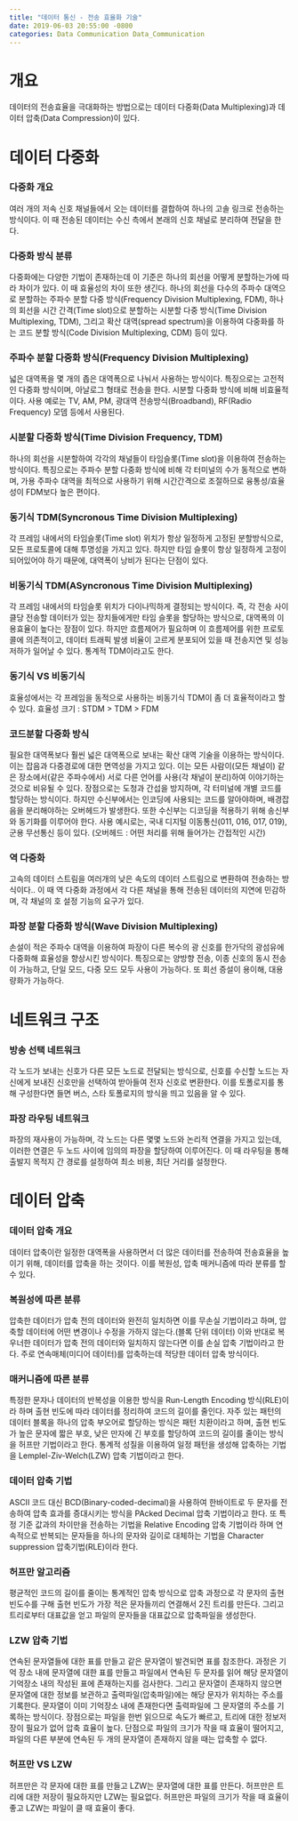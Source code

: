 ```yaml
---
title: "데이터 통신 - 전송 효율화 기술"
date: 2019-06-03 20:55:00 -0800
categories: Data Communication Data_Communication
---
```


# 개요
데이터의 전송효율을 극대화하는 방법으로는 데이터 다중화(Data Multiplexing)과 데이터 압축(Data Compression)이 있다.


# 데이터 다중화
### 다중화 개요
여러 개의 저속 신호 채널들에서 오는 데이터를 결합하여 하나의 고솔 링크로 전송하는 방식이다. 
이 때 전송된 데이터는 수신 측에서 본래의 신호 채널로 분리하여 전달을 한다.

### 다중화 방식 분류
다중화에는 다양한 기법이 존재하는데 이 기준은 하나의 회선을 어떻게 분할하는가에 따라 차이가 있다. 이 때 효율성의 차이 또한 생긴다.
하나의 회선을 다수의 주파수 대역으로 분할하는 주파수 분할 다중 방식(Frequency Division Multiplexing, FDM), 하나의 회선을 시간 간격(Time slot)으로
분할하는 시분할 다중 방식(Time Division Multiplexing, TDM), 그리고 확산 대역(spread spectrum)을 이용하여 다중화를 하는 코드 분할 방식(Code Division Multiplexing, CDM) 등이 있다.

### 주파수 분할 다중화 방식(Frequency Division Multiplexing)
넓은 대역폭을 몇 개의 좁은 대역폭으로 나눠서 사용하는 방식이다. 특징으로는 고전적인 다중화 방식이며, 아날로그 형태로 전송을 한다.
시분할 다중화 방식에 비해 비효율적이다.
사용 예로는 TV, AM, PM, 광대역 전송방식(Broadband), RF(Radio Frequency) 모뎀 등에서 사용된다.

### 시분할 다중화 방식(Time Division Frequency, TDM)
하나의 회선을 시분할하여 각각의 채널들이 타임슬롯(Time slot)을 이용하여 전송하는 방식이다. 특징으로는 주파수 분할 다중화 방식에 비해 각 터미널의 수가 동적으로 변하며,
가용 주파수 대역을 최적으로 사용하기 위해 시간간격으로 조절하므로 융통성/효율성이 FDM보다 높은 편이다.

### 동기식 TDM(Syncronous Time Division Multiplexing)
각 프레임 내에서의 타임슬롯(Time slot) 위치가 항상 일정하게 고정된 분할방식으로, 모든 프로토콜에 대해 투명성을 가지고 있다. 하지만 타임 슬롯이 항상 일정하게 고정이 되어있어야 하기 때문에,
대역폭이 낭비가 된다는 단점이 있다.

### 비동기식 TDM(ASyncronous Time Division Multiplexing)
각 프레임 내에서의 타임슬롯 위치가 다이나믹하게 결정되는 방식이다. 즉, 각 전송 사이클당 전송할 데이터가 있는 장치들에게만 타임 슬롯을 할당하는 방식으로,
대역폭의 이용효율이 높다는 장점이 있다. 하지만 흐름제어가 필요하며 이 흐름제어를 위한 프로토콜에 의존적이고, 데이터 트래픽 발생 비율이 고르게 분포되어 있을 때 
전송지연 및 성능저하가 일어날 수 있다. 통계적 TDM이라고도 한다.

### 동기식 VS 비동기식
효율성에서는 각 프레임을 동적으로 사용하는 비동기식 TDM이 좀 더 효율적이라고 할 수 있다.
효율성 크기 : STDM > TDM > FDM

### 코드분할 다중화 방식
필요한 대역폭보다 훨씬 넓은 대역폭으로 보내는 확산 대역 기술을 이용하는 방식이다. 이는 잡음과 다중경로에 대한 면역성을 가지고 있다.
이는 모든 사람이(모든 채널이) 같은 장소에서(같은 주파수에서) 서로 다른 언어를 사용(각 채널이 분리)하여 이야기하는 것으로 비유될 수 있다.
장점으로는 도청과 간섭을 방지하며, 각 터미널에 개별 코드를 할당하는 방식이다. 하지만 수신부에서는 인코딩에 사용되는 코드를 알아야하며,
배경잡음을 분리해야하는 오버헤드가 발생한다. 또한 수신부는 디코딩을 적용하기 위해 송신부와 동기화를 이루어야 한다.
사용 예시로는, 국내 디지털 이동통신(011, 016, 017, 019), 군용 무선통신 등이 있다.
(오버헤드 : 어떤 처리를 위해 들어가는 간접적인 시간)

### 역 다중화
고속의 데이터 스트림을 여러개의 낮은 속도의 데이터 스트림으로 변환하여 전송하는 방식이다.. 이 때 역 다중화 과정에서 각 다른 채널을 통해 전송된 데이터의 지연에 민감하며,
각 채널의 호 설정 기능의 요구가 있다.

### 파장 분할 다중화 방식(Wave Division Multiplexing)
손설이 적은 주파수 대역을 이용하여 파장이 다른 복수의 광 신호를 한가닥의 광섬유에 다중화해 효율성을 향상시킨 방식이다.
특징으로는 양방향 전송, 이종 신호의 동시 전송이 가능하고, 단일 모드, 다중 모드 모두 사용이 가능하다.
또 회선 증설이 용이해, 대용량화가 가능하다.

# 네트워크 구조

### 방송 선택 네트워크
각 노드가 보내는 신호가 다른 모든 노드로 전달되는 방식으로, 신호를 수신할 노드는 자신에게 보내진 신호만을 선택하여 받아들여 전자 신호로 변환한다.
이를 토폴로지를 통해 구성한다면 들면 버스, 스타 토폴로지의 방식을 띄고 있음을 알 수 있다.

### 파장 라우팅 네트워크
파장의 재사용이 가능하며, 각 노드는 다른 몇몇 노드와 논리적 연결을 가지고 있는데, 이러한 연결은 두 노드 사이에 임의의 파장을 할당하여 이루어진다.
이 때 라우팅을 통해 출발지 목적지 간 경로를 설정하여 최소 비용, 최단 거리를 설정한다.

# 데이터 압축
### 데이터 압축 개요
데이터 압축이란 일정한 대역폭을 사용하면서 더 많은 데이터를 전송하여 전송효율을 높이기 위해, 데이터를 압축을 하는 것이다.
이를 복원성, 압축 매커니즘에 따라 분류를 할 수 있다. 

### 복원성에 따른 분류
압축한 데이터가 압축 전의 데이터와 완전히 일치하면 이를 무손실 기법이라고 하며, 압축할 데이터에 어떤 변경이나 수정을 가하지 않는다.(블록 단위 데이터) 이와 반대로 복우너한 데이터가 압축 전의 데이터와 일치하지 않는다면 이를 손실 압축 기법이라고 한다. 주로 연속매체(미디어 데이터)를 압축하는데 적당한 데이터 압축 방식이다.

### 매커니즘에 따른 분류
특정한 문자나 데이터의 반복성을 이용한 방식을 Run-Length Encoding 방식(RLE)이라 하며 출현 빈도에 따라 데이터를 정리하여 코드의 길이를 줄인다.
자주 있는 패턴의 데이터 블록을 하나의 압축 부오어로 할당하는 방식은 패턴 치환이라고 하며, 출현 빈도가 높은 문자에 짧은 부호, 낮은 만자에 긴 부호를 할당하여 코드의 길이를 줄이는 방식을 허프만 기법이라고 한다. 통계적 성질을 이용하여 일정 패턴을 생성해 압축하는 기법을 Lemplel-Ziv-Welch(LZW) 압축 기법이라고 한다.

### 데이터 압축 기법
ASCII 코드 대신 BCD(Binary-coded-decimal)을 사용하여 한바이트로 두 문자를 전송하여 압축 효과를 증대시키는 방식을 PAcked Decimal 압축 기법이라고 한다. 또 특정 기준 값과의 차이만을 전송하는 기법을 Relative Encoding 압축 기법이라 하며 연속적으로 반복되는 문자들을 하나의 문자와 길이로 대체하는 기법을 Character suppression 압축기법(RLE)이라 한다.

### 허프만 알고리즘
평균적인 코드의 길이를 줄이는 통계적인 압축 방식으로 압축 과정으로 각 문자의 출현 빈도수를 구해 출현 빈도가 가장 적은 문자들끼리 연결해서 2진 트리를 만든다. 그리고 트리로부터 대표값을 얻고 파일의 문자들을 대표값으로 압축파일을 생성한다.

### LZW 압축 기법
연속된 문자열들에 대한 표를 만들고 같은 문자열이 발견되면 표를 참조한다. 과정은 기억 장소 내에 문자열에 대한 표를 만들고 파일에서 연속된 두 문자를 읽어 해당 문자열이 기억장소 내의 작성된 표에 존재하는지를 검사한다. 그리고 문자열이 존재하지 않으면 문자열에 대한 정보를 보관하고 출력파일(압축파일)에는 해당 문자가 위치하는 주소를 기록한다. 문자열이 이미 기억장소 내에 존재한다면 출력파일에 그 문자열의 주소를 기록하는 방식이다. 장점으로는 파일을 한번 읽으므로 속도가 빠르고, 트리에 대한 정보저장이 필요가 없어 압축 효율이 높다. 단점으로 파일의 크기가 작을 때 효율이 떨어지고, 파일의 다른 부분에 연속된 두 개의 문자열이 존재하지 않을 때는 압축할 수 없다.

### 허프만 VS LZW
허프만은 각 문자에 대한 표를 만들고 LZW는 문자열에 대한 표를 만든다. 허프만은 트리에 대한 저장이 필요하지만 LZW는 필요없다. 허프만은 파일의 크기가 작을 때 효율이 좋고 LZW는 파일이 클 때 효율이 좋다.
